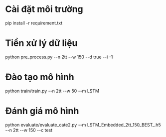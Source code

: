 # Cài đặt môi trường
pip install -r requirement.txt
# Tiền xử lý dữ liệu
python pre_process.py --n 2tt  --w 150  --d true --i -1
# Đào tạo mô hình
python train/train.py --n 2tt --w 50 --m LSTM
# Đánh giá mô hình 
python evaluate/evaluate_cate2.py --m LSTM_Embedded_2tt_150_BEST_.h5 --n 2tt --w 150 --c test